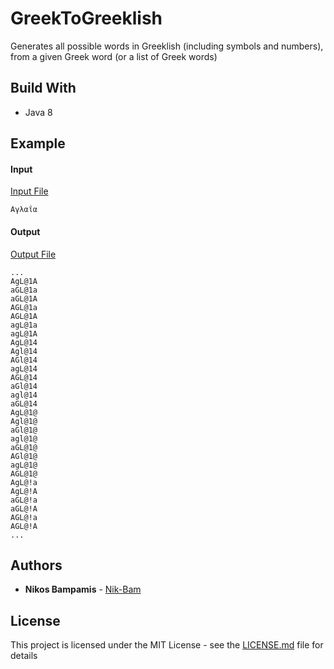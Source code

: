 # GreekToGreeklish

Generates all possible words in Greeklish (including symbols and numbers), from a given Greek word (or a list of Greek words)

## Build With

* Java 8

## Example

#### Input

[Input File](data/input.txt)
```
Αγλαΐα
```

#### Output

[Output File](data/output.txt)
```
...
AgL@1A
aGL@1a
aGL@1A
AGL@1a
AGL@1A
agL@1a
agL@1A
AgL@14
Agl@14
AGl@14
agL@14
AGL@14
aGl@14
agl@14
aGL@14
AgL@1@
Agl@1@
aGl@1@
agl@1@
aGL@1@
AGl@1@
agL@1@
AGL@1@
AgL@!a
AgL@!A
aGL@!a
aGL@!A
AGL@!a
AGL@!A
...
```

## Authors

* **Nikos Bampamis** - [Nik-Bam](https://github.com/Nik-Bam)

## License

This project is licensed under the MIT License - see the [LICENSE.md](LICENSE.md) file for details
